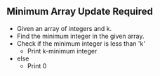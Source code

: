 ## Minimum Array Update Required



- Given an array of integers and k.
- Find the minimum integer in the given array.
- Check if the minimum integer is less than 'k'
  - Print k-minimum integer
- else
  - Print 0
